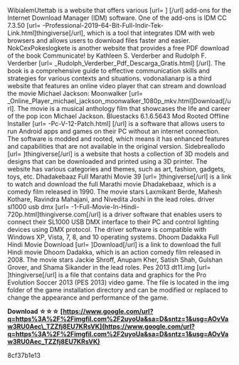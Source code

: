 WibialemUtettab is a website that offers various [url= ] [/url] add-ons for the Internet Download Manager (IDM) software. One of the add-ons is IDM CC 7.3.50 [url= -Professional-2019-64-Bit-Full-Indir-Tek-Link.html]thingiverse[/url], which is a tool that integrates IDM with web browsers and allows users to download files faster and easier. NokCexPokeslogkete is another website that provides a free PDF download of the book Communicate! by Kathleen S. Verderber and Rudolph F. Verderber [url= \_Rudolph\_Verderber\_Pdf\_Descarga\_Gratis.html] [/url]. The book is a comprehensive guide to effective communication skills and strategies for various contexts and situations. vodonalianarp is a third website that features an online video player that can stream and download the movie Michael Jackson: Moonwalker [url= \_Online\_Player\_michael\_jackson\_moonwalker\_1080p\_mkv.html]Download[/url]. The movie is a musical anthology film that showcases the life and career of the pop icon Michael Jackson. Bluestacks 6.1.6.5643 Mod Rooted Offline Installer [url= -Pc-V-12-Patch.html] [/url] is a software that allows users to run Android apps and games on their PC without an internet connection. The software is modded and rooted, which means it has enhanced features and capabilities that are not available in the original version. Sidebreallodo [url= ]thingiverse[/url] is a website that hosts a collection of 3D models and designs that can be downloaded and printed using a 3D printer. The website has various categories and themes, such as art, fashion, gadgets, toys, etc. Dhadakebaaz Full Marathi Movie 39 [url= ]thingiverse[/url] is a link to watch and download the full Marathi movie Dhadakebaaz, which is a comedy film released in 1990. The movie stars Laxmikant Berde, Mahesh Kothare, Ravindra Mahajani, and Nivedita Joshi in the lead roles. driver sl1000 usb dmx [url= -1-Full-Movie-In-Hindi-720p.html]thingiverse.com[/url] is a driver software that enables users to connect their SL1000 USB DMX interface to their PC and control lighting devices using DMX protocol. The driver software is compatible with Windows XP, Vista, 7, 8, and 10 operating systems. Dhoom Dadakka Full Hindi Movie Download [url= ]Download[/url] is a link to download the full Hindi movie Dhoom Dadakka, which is an action comedy film released in 2008. The movie stars Jackie Shroff, Anupam Kher, Satish Shah, Gulshan Grover, and Shama Sikander in the lead roles. Pes 2013 dt11.img [url= ]thingiverse[/url] is a file that contains data and graphics for the Pro Evolution Soccer 2013 (PES 2013) video game. The file is located in the img folder of the game installation directory and can be modified or replaced to change the appearance and performance of the game.
 
**Download ☆☆☆ [https://www.google.com/url?q=https%3A%2F%2Fimgfil.com%2F2uyoUa&sa=D&sntz=1&usg=AOvVaw3RU0Aec\_TZZfj8EU7KRsVK](https://www.google.com/url?q=https%3A%2F%2Fimgfil.com%2F2uyoUa&sa=D&sntz=1&usg=AOvVaw3RU0Aec_TZZfj8EU7KRsVK)**


 8cf37b1e13
 
